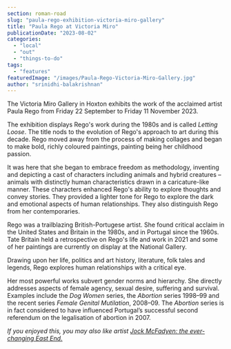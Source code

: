 ```yaml
---
section: roman-road
slug: "paula-rego-exhibition-victoria-miro-gallery"
title: "Paula Rego at Victoria Miro"
publicationDate: "2023-08-02"
categories: 
  - "local"
  - "out"
  - "things-to-do"
tags: 
  - "features"
featuredImage: "/images/Paula-Rego-Victoria-Miro-Gallery.jpg"
author: "srinidhi-balakrishnan"
---
```


The Victoria Miro Gallery in Hoxton exhibits the work of the acclaimed artist Paula Rego from Friday 22 September to Friday 11 November 2023.

The exhibition displays Rego's work during the 1980s and is called _Letting Loose_. The title nods to the evolution of Rego's approach to art during this decade. Rego moved away from the process of making collages and began to make bold, richly coloured paintings, painting being her childhood passion.

It was here that she began to embrace freedom as methodology, inventing and depicting a cast of characters including animals and hybrid creatures – animals with distinctly human characteristics drawn in a caricature-like manner. These characters enhanced Rego's ability to explore thoughts and convey stories. They provided a lighter tone for Rego to explore the dark and emotional aspects of human relationships. They also distinguish Rego from her contemporaries.

Rego was a trailblazing British-Portugese artist. She found critical acclaim in the United States and Britain in the 1980s, and in Portugal since the 1960s. Tate Britain held a retrospective on Rego's life and work in 2021 and some of her paintings are currently on display at the National Gallery.

Drawing upon her life, politics and art history, literature, folk tales and legends, Rego explores human relationships with a critical eye.

Her most powerful works subvert gender norms and hierarchy. She directly addresses aspects of female agency, sexual desire, suffering and survival. Examples include the _Dog Women_ series, the _Abortion_ series 1998–99 and the recent series _Female Genital Mutilation_, 2008–09. The _Abortion_ series is in fact considered to have influenced Portugal’s successful second referendum on the legalisation of abortion in 2007.

_If you enjoyed this, you may also like artist [Jock McFadyen: the ever-changing East End.](https://romanroadlondon.com/jock-mcfadyen-artist-east-london/)_


